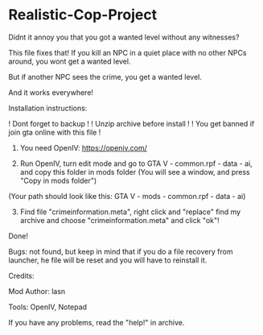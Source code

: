 # Realistic-Cop-Project

Didnt it annoy you that you got a wanted level without any witnesses?

This file fixes that! If you kill an NPC in a quiet place with no other NPCs around, you wont get a wanted level.

But if another NPC sees the crime, you get a wanted level.

And it works everywhere!


Installation instructions:

! Dont forget to backup !
! Unzip archive before install !
! You get banned if join gta online with this file !

1) You need OpenIV: https://openiv.com/

2) Run OpenIV, turn edit mode and go to GTA V - common.rpf - data - ai, and copy this folder in mods folder (You will see a window, and press "Copy in mods folder")

(Your path should look like this: GTA V - mods - common.rpf - data - ai)

3) Find file "crimeinformation.meta", right click and "replace" find my archive and choose "crimeinformation.meta" and click "ok"!

Done!


Bugs: not found, but keep in mind that if you do a file recovery from launcher, he file will be reset and you will have to reinstall it.

Credits:

Mod Author: lasn

Tools: OpenIV, Notepad



If you have any problems, read the "help!" in archive. 
